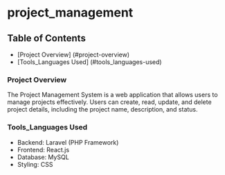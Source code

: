 # project_management
## Table of Contents
- [Project Overview] (#project-overview)
- [Tools_Languages Used] (#tools_languages-used)

### Project Overview
The Project Management System is a web application that allows users to manage projects effectively. Users can create, read, update, and delete project details, including the project name, description, and status.

### Tools_Languages Used
- Backend: Laravel (PHP Framework)
- Frontend: React.js
- Database: MySQL
- Styling: CSS
